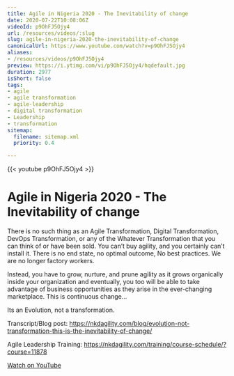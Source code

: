 ```yaml
---
title: Agile in Nigeria 2020 - The Inevitability of change
date: 2020-07-22T10:08:06Z
videoId: p9OhFJ5Ojy4
url: /resources/videos/:slug
slug: agile-in-nigeria-2020-the-inevitability-of-change
canonicalUrl: https://www.youtube.com/watch?v=p9OhFJ5Ojy4
aliases:
- /resources/videos/p9OhFJ5Ojy4
preview: https://i.ytimg.com/vi/p9OhFJ5Ojy4/hqdefault.jpg
duration: 2977
isShort: false
tags:
- agile
- agile transformation
- agile-leadership
- digital transformation
- Leadership
- transformation
sitemap:
  filename: sitemap.xml
  priority: 0.4

---
```

{{< youtube p9OhFJ5Ojy4 >}}

# Agile in Nigeria 2020 - The Inevitability of change

There is no such thing as an Agile Transformation, Digital Transformation, DevOps Transformation, or any of the Whatever Transformation that you can think of or have been sold. You can’t buy agility, and you certainly can’t install it. There is no end state, no optimal outcome, No best practices. We are no longer factory workers.

Instead, you have to grow, nurture, and prune agility as it grows organically inside your organization and eventually, you too will be able to take advantage of business opportunities as they arise in the ever-changing marketplace. This is continuous change…

Its an Evolution, not a transformation.

Transcript/Blog post: https://nkdagility.com/blog/evolution-not-transformation-this-is-the-inevitability-of-change/

Agile Leadership Training: https://nkdagility.com/training/course-schedule/?course=11878

[Watch on YouTube](https://www.youtube.com/watch?v=p9OhFJ5Ojy4)

